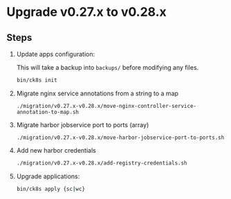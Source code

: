 # Upgrade v0.27.x to v0.28.x

## Steps

1. Update apps configuration:

    This will take a backup into `backups/` before modifying any files.

    ```bash
    bin/ck8s init
    ```

1. Migrate nginx service annotations from a string to a map

    ```
    ./migration/v0.27.x-v0.28.x/move-nginx-controller-service-annotation-to-map.sh
    ```

1. Migrate harbor jobservice port to ports (array)

    ```
    ./migration/v0.27.x-v0.28.x/move-harbor-jobservice-port-to-ports.sh
    ```

1. Add new harbor credentials

    ```bash
    ./migration/v0.27.x-v0.28.x/add-registry-credentials.sh
    ```

1. Upgrade applications:

    ```bash
    bin/ck8s apply {sc|wc}
    ```
